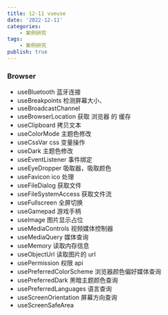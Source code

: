 ```yaml
---
title: 12-11 vueuse
date: '2022-12-11'
categories:
    - 案例研究
tags:
    - 案例研究
publish: true
---
```


### Browser

-   useBluetooth 蓝牙连接
-   useBreakpoints 检测屏幕大小、
-   useBroadcastChannel
-   useBrowserLocation 获取 浏览器 的 缓存
-   useClipboard 拷贝文本
-   useColorMode 主题色修改
-   useCssVar css 变量操作
-   useDark 主题色修改
-   useEventListener 事件绑定
-   useEyeDropper 吸取器，吸取颜色
-   useFavicon ico 处理
-   useFileDialog 获取文件
-   useFileSystemAccess 获取文件流
-   useFullscreen 全屏切换
-   useGamepad 游戏手柄
-   useImage 图片显示占位
-   useMediaControls 视频媒体控制器
-   useMediaQuery 媒体查询
-   useMemory 读取内存信息
-   useObjectUrl 读取图片的 url
-   usePermission 权限 api
-   usePreferredColorScheme 浏览器颜色偏好媒体查询
-   usePreferredDark 黑暗主题颜色查询
-   usePreferredLanguages 语言查询
-   useScreenOrientation 屏幕方向查询
-   useScreenSafeArea
